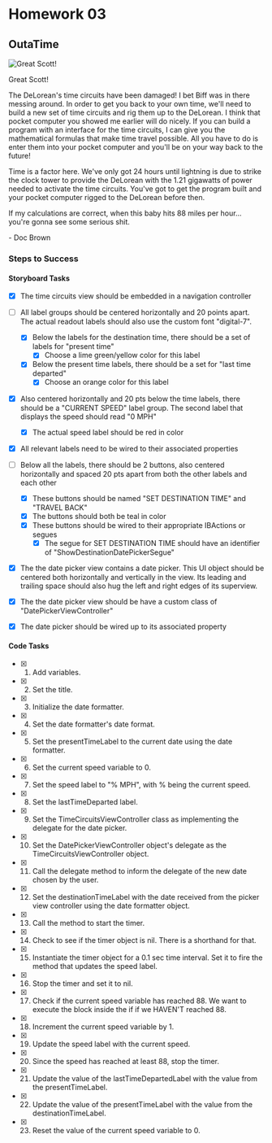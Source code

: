 # Homework 03

## OutaTime

![Great Scott!](http://weknowmemes.com/wp-content/uploads/2011/10/great-scott-doc-back-to-the-future-drawing.jpg)

Great Scott!

The DeLorean's time circuits have been damaged! I bet Biff was in there messing around. In order to get you back to your own time, we'll need to build a new set of time circuits and rig them up to the DeLorean. I think that pocket computer you showed me earlier will do nicely. If you can build a program with an interface for the time circuits, I can give you the mathematical formulas that make time travel possible. All you have to do is enter them into your pocket computer and you'll be on your way back to the future!

Time is a factor here. We've only got 24 hours until lightning is due to strike the clock tower to provide the DeLorean with the 1.21 gigawatts of power needed to activate the time circuits. You've got to get the program built and your pocket computer rigged to the DeLorean before then.

If my calculations are correct, when this baby hits 88 miles per hour... you're gonna see some serious shit.

\- Doc Brown

### Steps to Success

#### Storyboard Tasks

* [x] The time circuits view should be embedded in a navigation controller
* [ ] All label groups should be centered horizontally and 20 points apart. The actual readout labels should also use the custom font "digital-7".
	* [x] Below the labels for the destination time, there should be a set of labels for "present time"
		* [x] Choose a lime green/yellow color for this label
	* [x] Below the present time labels, there should be a set for "last time departed"
		* [x] Choose an orange color for this label
* [X] Also centered horizontally and 20 pts below the time labels, there should be a "CURRENT SPEED" label group. The second label that displays the speed should read "0 MPH"
	* [X] The actual speed label should be red in color
* [X] All relevant labels need to be wired to their associated properties

* [ ] Below all the labels, there should be 2 buttons, also centered horizontally and spaced 20 pts apart from both the other labels and each other
	* [x] These buttons should be named "SET DESTINATION TIME" and "TRAVEL BACK"
	* [x] The buttons should both be teal in color
	* [x] These buttons should be wired to their appropriate IBActions or segues
		* [x] The segue for SET DESTINATION TIME should have an identifier of "ShowDestinationDatePickerSegue"

* [x] The the date picker view contains a date picker. This UI object should be centered both horizontally and vertically in the view. Its leading and trailing space should also hug the left and right edges of its superview.
* [x] The the date picker view should be have a custom class of "DatePickerViewController"
* [x] The date picker should be wired up to its associated property

#### Code Tasks

* [x] 1. Add variables.
* [x] 2. Set the title.
* [x] 3. Initialize the date formatter.
* [x] 4. Set the date formatter's date format.
* [x] 5. Set the presentTimeLabel to the current date using the date formatter.
* [x] 6. Set the current speed variable to 0.
* [x] 7. Set the speed label to "% MPH", with % being the current speed.
* [x] 8. Set the lastTimeDeparted label.
* [x] 9. Set the TimeCircuitsViewController class as implementing the delegate for the date picker.
* [x] 10. Set the DatePickerViewController object's delegate as the TimeCircuitsViewController object.
* [x] 11. Call the delegate method to inform the delegate of the new date chosen by the user.
* [x] 12. Set the destinationTimeLabel with the date received from the picker view controller using the date formatter object.
* [x] 13. Call the method to start the timer.
* [x] 14. Check to see if the timer object is nil. There is a shorthand for that.
* [x] 15. Instantiate the timer object for a 0.1 sec time interval. Set it to fire the method that updates the speed label.
* [x] 16. Stop the timer and set it to nil.
* [x] 17. Check if the current speed variable has reached 88. We want to execute the block inside the if if we HAVEN'T reached 88.
* [x] 18. Increment the current speed variable by 1.
* [x] 19. Update the speed label with the current speed.
* [x] 20. Since the speed has reached at least 88, stop the timer.
* [x] 21. Update the value of the lastTimeDepartedLabel with the value from the presentTimeLabel.
* [x] 22. Update the value of the presentTimeLabel with the value from the destinationTimeLabel.
* [x] 23. Reset the value of the current speed variable to 0.
